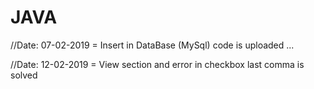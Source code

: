 # JAVA

//Date: 07-02-2019 = Insert in DataBase (MySql) code is uploaded ...

//Date: 12-02-2019 = View section and error in checkbox last comma is solved 
